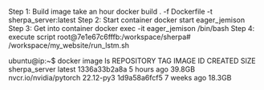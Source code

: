 Step 1: Build image take an hour
docker build . -f Dockerfile -t sherpa_server:latest
Step 2: Start container
docker start eager_jemison
Step 3: Get into container
docker exec -it eager_jemison /bin/bash
Step 4: execute script
root@7e1e67c6fffb:/workspace/sherpa# /workspace/my_website/run_lstm.sh


ubuntu@ip:~$ docker image ls
REPOSITORY               TAG         IMAGE ID       CREATED       SIZE
sherpa_server            latest      1336a33b2a8a   5 hours ago   39.8GB
nvcr.io/nvidia/pytorch   22.12-py3   1d9a58a6fcf5   7 weeks ago   18.3GB

